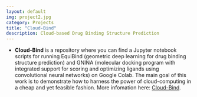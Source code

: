 ```yaml
---
layout: default
img: project2.jpg
category: Projects
title: "Cloud-Bind"
description: Cloud-based Drug Binding Structure Prediction 
---
```


* __Cloud-Bind__ is a repository where you can find a Jupyter notebook scripts for running EquiBind (geometric deep learning for drug binding structure prediction) and GNINA (molecular docking program with integrated support for scoring and optimizing ligands using convolutional neural networks) on Google Colab. The main goal of this work is to demonstrate how to harness the power of cloud-computing in a cheap and yet feasible fashion. More infomation here: [Cloud-Bind](https://github.com/pablo-arantes/Cloud-Bind).

